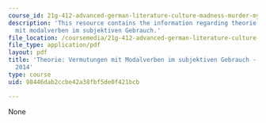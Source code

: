 ```yaml
---
course_id: 21g-412-advanced-german-literature-culture-madness-murder-mysteries-fall-2014
description: 'This resource contains the information regarding theorie: vermutungen
  mit modalverben im subjektiven Gebrauch.'
file_location: /coursemedia/21g-412-advanced-german-literature-culture-madness-murder-mysteries-fall-2014/98446dab2ccbe42a38fbf5de0f421bcb_MIT21G_412F14_Wo14-15_OH.pdf
file_type: application/pdf
layout: pdf
title: 'Theorie: Vermutungen mit Modalverben im subjektiven Gebrauch - 21G.412 Fall
  2014'
type: course
uid: 98446dab2ccbe42a38fbf5de0f421bcb

---
```

None
